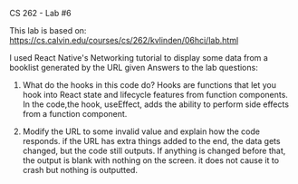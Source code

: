 CS 262 - Lab #6

This lab is based on: https://cs.calvin.edu/courses/cs/262/kvlinden/06hci/lab.html

I used React Native's Networking tutorial to display some data from a booklist generated by the URL given
Answers to the lab questions:

1. What do the hooks in this code do?
	Hooks are functions that let you hook into React state and lifecycle features from function components.
	In the code,the hook, useEffect, adds the ability to perform side effects from a function component. 

2. Modify the URL to some invalid value and explain how the code responds.
	if the URL has extra things added to the end, the data gets changed, but the code
	still outputs. If anything is changed before that, the output is blank with nothing on
	the screen. it does not cause it to crash but nothing is outputted.



